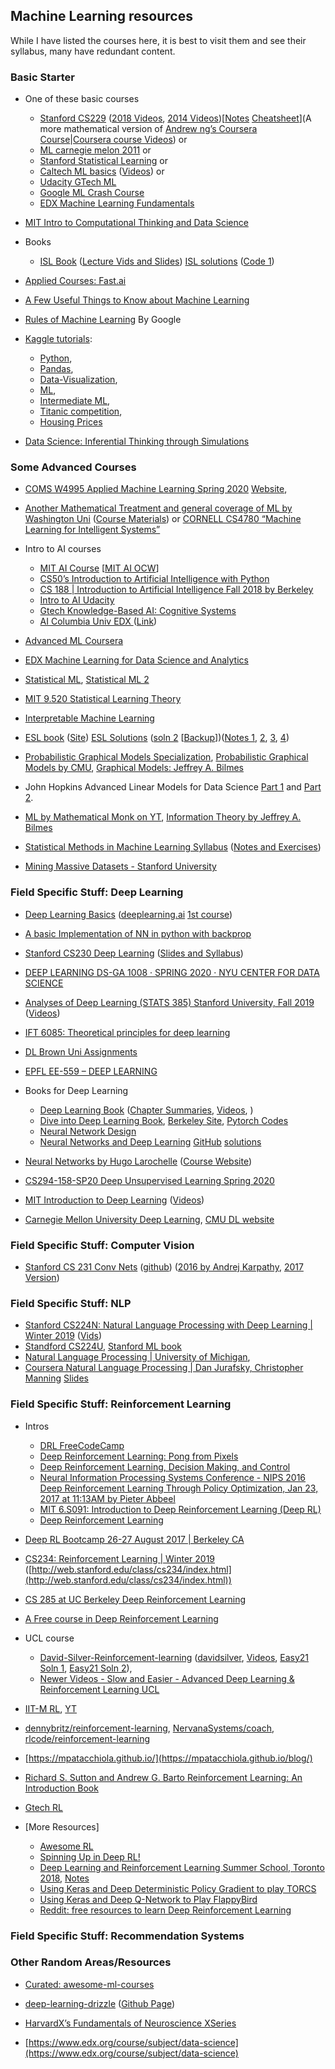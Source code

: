 ## Machine Learning resources

While I have listed the courses here, it is best to visit them and see their syllabus, many have redundant content.

### Basic Starter

* One of these basic courses
    - [Stanford CS229](https://see.stanford.edu/course/cs229) ([2018 Videos](https://www.youtube.com/playlist?list=PLoROMvodv4rMiGQp3WXShtMGgzqpfVfbU), [2014 Videos](https://www.youtube.com/playlist?list=PLA89DCFA6ADACE599))[[Notes](http://cs229.stanford.edu/syllabus.html) [Cheatsheet](https://stanford.edu/~shervine/teaching/cs-229/cheatsheet-supervised-learning)](A more mathematical version of [Andrew ng’s Coursera Course](https://www.coursera.org/learn/machine-learning)|[Coursera course Videos](https://www.youtube.com/playlist?list=PLLssT5z_DsK-h9vYZkQkYNWcItqhlRJLN)) or 
    - [ML carnegie melon 2011](http://www.cs.cmu.edu/~tom/10701_sp11/lectures.shtml) or 
    - [Stanford Statistical Learning](https://www.edx.org/course/statistical-learning) or 
    - [Caltech ML basics](https://work.caltech.edu/telecourse.html#lectures) ([Videos](http://work.caltech.edu/lectures.html)) or 
    - [Udacity GTech ML](https://www.udacity.com/course/machine-learning--ud262)
    - [Google ML Crash Course](https://developers.google.com/machine-learning/crash-course/ml-intro)
    - [EDX Machine Learning Fundamentals](https://courses.edx.org/courses/course-v1:UCSanDiegoX+DSE220x+3T2019/course/)

* [MIT Intro to Computational Thinking and Data Science](https://ocw.mit.edu/courses/electrical-engineering-and-computer-science/6-0002-introduction-to-computational-thinking-and-data-science-fall-2016/)

* Books
    - [ISL Book](http://faculty.marshall.usc.edu/gareth-james/ISL/) ([Lecture Vids and Slides](http://fs2.american.edu/alberto/www/analytics/ISLRLectures.html)) [ISL solutions](https://github.com/tdpetrou/Machine-Learning-Books-With-Python/tree/master/Introduction%20to%20Statistical%20Learning) ([Code 1](https://github.com/JWarmenhoven/ISLR-python))

* [Applied Courses: Fast.ai](https://www.fast.ai/)
* [A Few Useful Things to Know about Machine Learning](https://homes.cs.washington.edu/~pedrod/papers/cacm12.pdf)
* [Rules of Machine Learning](https://developers.google.com/machine-learning/guides/rules-of-ml/) By Google

* [Kaggle tutorials](https://www.kaggle.com/learn/overview): 
    - [Python](https://www.kaggle.com/learn/python), 
    - [Pandas](https://www.kaggle.com/learn/pandas), 
    - [Data-Visualization](https://www.kaggle.com/learn/data-visualization), 
    - [ML](https://www.kaggle.com/learn/intro-to-machine-learning), 
    - [Intermediate ML](https://www.kaggle.com/learn/intermediate-machine-learning), 
    - [Titanic competition](https://www.kaggle.com/c/titanic), 
    - [Housing Prices](https://www.kaggle.com/c/home-data-for-ml-course)

* [Data Science: Inferential Thinking through Simulations](https://www.edx.org/course/foundations-of-data-science-inferential-thinking-b)

### Some Advanced Courses

* [COMS W4995 Applied Machine Learning Spring 2020](https://www.youtube.com/playlist?list=PL_pVmAaAnxIRnSw6wiCpSvshFyCREZmlM) [Website](https://www.cs.columbia.edu/~amueller/comsw4995s20/), 

* [Another Mathematical Treatment and general coverage of ML by Washington Uni](https://www.youtube.com/playlist?list=PLTPQEx-31JXhguCush5J7OGnEORofoCW9) ([Course Materials](http://mathofml.cs.washington.edu/)) or [CORNELL CS4780 “Machine Learning for Intelligent Systems”](http://www.cs.cornell.edu/courses/cs4780/2018fa/lectures/)

* Intro to AI courses 
    - [MIT AI Course](https://www.youtube.com/playlist?list=PLUl4u3cNGP63gFHB6xb-kVBiQHYe_4hSi) [[MIT AI OCW](https://ocw.mit.edu/courses/electrical-engineering-and-computer-science/6-034-artificial-intelligence-fall-2010/)]
    - [CS50’s Introduction to Artificial Intelligence with Python](https://www.edx.org/course/cs50s-introduction-to-artificial-intelligence-with-python)
    - [CS 188 | Introduction to Artificial Intelligence Fall 2018 by Berkeley](https://inst.eecs.berkeley.edu/~cs188/fa18/)
    - [Intro to AI Udacity](https://www.udacity.com/course/intro-to-artificial-intelligence--cs271)
    - [Gtech Knowledge-Based AI: Cognitive Systems](https://www.udacity.com/course/knowledge-based-ai-cognitive-systems--ud409)
    - [AI Columbia Univ EDX ](https://www.edx.org/course/artificial-intelligence-ai)([Link](https://courses.edx.org/courses/course-v1:ColumbiaX+CSMM.101x+1T2020/course/))
    

* [Advanced ML Coursera](https://www.coursera.org/specializations/aml)

* [EDX Machine Learning for Data Science and Analytics](https://courses.edx.org/courses/course-v1:ColumbiaX+DS102X+1T2017/course/)

* [Statistical ML](https://www.youtube.com/playlist?list=PLTB9VQq8WiaCBK2XrtYn5t9uuPdsNm7YE), [Statistical ML 2 ](https://www.youtube.com/playlist?list=PLjbUi5mgii6B7A0nM74zHTOVQtTC9DaCv)

* [MIT 9.520 Statistical Learning Theory](https://www.youtube.com/playlist?list=PLyGKBDfnk-iDj3FBd0Avr_dLbrU8VG73O) 

* [Interpretable Machine Learning](https://christophm.github.io/interpretable-ml-book/)

* [ESL book](https://web.stanford.edu/~hastie/ElemStatLearn/printings/ESLII_print12.pdf) ([Site](https://web.stanford.edu/~hastie/ElemStatLearn/)) [ESL Solutions](https://waxworksmath.com/Authors/G_M/Hastie/WriteUp/Weatherwax_Epstein_Hastie_Solution_Manual.pdf) ([soln 2](https://blog.princehonest.com/stat-learning/) [[Backup](https://github.com/asadoughi/stat-learning)])([Notes 1](https://github.com/empathy87/The-Elements-of-Statistical-Learning-Python-Notebooks), [2](https://github.com/dgkim5360/the-elements-of-statistical-learning-notebooks), [3](https://github.com/maitbayev/the-elements-of-statistical-learning), [4](https://getd.libs.uga.edu/pdfs/ma_james_c_201412_ms.pdf))

* [Probabilistic Graphical Models Specialization](https://www.coursera.org/specializations/probabilistic-graphical-models), [Probabilistic Graphical Models by CMU](https://www.cs.cmu.edu/~epxing/Class/10708-20/), [Graphical Models: Jeffrey A. Bilmes](https://www.youtube.com/channel/UCvPnLF7oUh4p-m575fZcUxg/videos)

* John Hopkins Advanced Linear Models for Data Science [Part 1](https://www.coursera.org/learn/linear-models) and [Part 2](https://www.coursera.org/learn/linear-models-2).

* [ML by Mathematical Monk on YT](https://www.youtube.com/playlist?list=PLD0F06AA0D2E8FFBA), [Information Theory by Jeffrey A. Bilmes](https://www.youtube.com/channel/UCvPnLF7oUh4p-m575fZcUxg/videos)

* [Statistical Methods in Machine Learning Syllabus](http://www.stat.cmu.edu/~larry/=sml/syllabus.pdf) ([Notes and Exercises](http://www.stat.cmu.edu/~larry/=sml/))

* [Mining Massive Datasets - Stanford University](https://www.youtube.com/playlist?list=PLLssT5z_DsK9JDLcT8T62VtzwyW9LNepV)

### Field Specific Stuff: Deep Learning

* [Deep Learning Basics](https://www.coursera.org/specializations/deep-learning) ([deeplearning.ai](https://www.youtube.com/channel/UCcIXc5mJsHVYTZR1maL5l9w) [1st course](https://www.youtube.com/playlist?list=PLkDaE6sCZn6Ec-XTbcX1uRg2_u4xOEky0))

* [A basic Implementation of NN in python with backprop](https://github.com/ahmedbesbes/Neural-Network-from-scratch/)

* [Stanford CS230 Deep Learning](https://www.youtube.com/playlist?list=PLoROMvodv4rOABXSygHTsbvUz4G_YQhOb) ([Slides and Syllabus](https://cs230.stanford.edu/syllabus/))

* [DEEP LEARNING DS-GA 1008 · SPRING 2020 · NYU CENTER FOR DATA SCIENCE](https://atcold.github.io/pytorch-Deep-Learning/)

* [Analyses of Deep Learning (STATS 385) Stanford University, Fall 2019](https://stats385.github.io/) ([Videos](https://www.researchgate.net/project/Theories-of-Deep-Learning))

* [IFT 6085: Theoretical principles for deep learning](http://mitliagkas.github.io/ift6085-dl-theory-class-2019/)

* [DL Brown Uni Assignments](http://cs.brown.edu/courses/cs1470/assignments.html)

* [EPFL EE-559 – DEEP LEARNING](https://fleuret.org/ee559/)

* Books for Deep Learning
    - [Deep Learning Book](https://www.deeplearningbook.org/) ([Chapter Summaries](https://github.com/dalmia/Deep-Learning-Book-Chapter-Summaries), [Videos](https://www.youtube.com/channel/UCF9O8Vj-FEbRDA5DcDGz-Pg/playlists), )
    - [Dive into Deep Learning Book](https://d2l.ai/), [Berkeley Site](https://courses.d2l.ai/berkeley-stat-157/index.html), [Pytorch Codes](https://github.com/dsgiitr/d2l-pytorch)
    - [Neural Network Design](http://hagan.okstate.edu/nnd.html)
    - [Neural Networks and Deep Learning](http://neuralnetworksanddeeplearning.com/) [GitHub](https://github.com/mnielsen/neural-networks-and-deep-learning) [solutions](https://github.com/reachtarunhere/nndl/blob/master/2016-11-22-ch1-sigmoid-2.md)
    

* [Neural Networks by Hugo Larochelle](https://www.youtube.com/playlist?list=PL6Xpj9I5qXYEcOhn7TqghAJ6NAPrNmUBH) ([Course Website](http://info.usherbrooke.ca/hlarochelle/neural_networks/content.html))

* [CS294-158-SP20 Deep Unsupervised Learning Spring 2020](https://sites.google.com/view/berkeley-cs294-158-sp20/home)

* [MIT Introduction to Deep Learning](http://introtodeeplearning.com/) ([Videos](https://www.youtube.com/playlist?list=PLtBw6njQRU-rwp5__7C0oIVt26ZgjG9NI))

* [Carnegie Mellon University Deep Learning](https://www.youtube.com/channel/UC8hYZGEkI2dDO8scT8C5UQA/playlists), [CMU DL website](https://deeplearning.cs.cmu.edu/)

### Field Specific Stuff: Computer Vision

* [Stanford CS 231 Conv Nets](http://cs231n.stanford.edu/2018/) ([github](https://cs231n.github.io/)) ([2016 by Andrej Karpathy](https://www.youtube.com/playlist?list=PLkt2uSq6rBVctENoVBg1TpCC7OQi31AlC), [2017 Version](https://www.youtube.com/playlist?list=PL3FW7Lu3i5JvHM8ljYj-zLfQRF3EO8sYv))

### Field Specific Stuff: NLP

* [Stanford CS224N: Natural Language Processing with Deep Learning | Winter 2019](http://web.stanford.edu/class/cs224n/) ([Vids](https://www.youtube.com/playlist?list=PLoROMvodv4rOhcuXMZkNm7j3fVwBBY42z))
* [Standford CS224U](https://web.stanford.edu/class/cs224u/), [Stanford ML book](https://web.stanford.edu/~jurafsky/slp3/)
* [Natural Language Processing | University of Michigan](https://www.youtube.com/playlist?list=PLLssT5z_DsK8BdawOVCCaTCO99Ya58ryR), 
* [Coursera Natural Language Processing | Dan Jurafsky, Christopher Manning](https://www.youtube.com/playlist?list=PLQiyVNMpDLKnZYBTUOlSI9mi9wAErFtFm) [Slides](https://web.stanford.edu/~jurafsky/NLPCourseraSlides.html)

### Field Specific Stuff: Reinforcement Learning

* Intros
    - [DRL FreeCodeCamp](https://medium.com/free-code-camp/an-introduction-to-reinforcement-learning-4339519de419)
    - [Deep Reinforcement Learning: Pong from Pixels](http://karpathy.github.io/2016/05/31/rl/)
    - [Deep Reinforcement Learning, Decision Making, and Control](https://vimeo.com/240428644)
    - [Neural Information Processing Systems Conference - NIPS 2016 Deep Reinforcement Learning Through Policy Optimization, Jan 23, 2017 at 11:13AM by Pieter Abbeel](https://channel9.msdn.com/Events/Neural-Information-Processing-Systems-Conference/Neural-Information-Processing-Systems-Conference-NIPS-2016/Deep-Reinforcement-Learning-Through-Policy-Optimization)
    - [MIT 6.S091: Introduction to Deep Reinforcement Learning (Deep RL)](https://www.youtube.com/watch?v=zR11FLZ-O9M&feature=youtu.be)
    - [Deep Reinforcement Learning](http://videolectures.net/rldm2015_silver_reinforcement_learning/)
    
* [Deep RL Bootcamp 26-27 August 2017   |   Berkeley CA](https://sites.google.com/view/deep-rl-bootcamp/lectures)    

* [CS234: Reinforcement Learning | Winter 2019](https://www.youtube.com/playlist?list=PLoROMvodv4rOSOPzutgyCTapiGlY2Nd8u) ([http://web.stanford.edu/class/cs234/index.html](http://web.stanford.edu/class/cs234/index.html))

* [CS 285 at UC Berkeley Deep Reinforcement Learning](http://rail.eecs.berkeley.edu/deeprlcourse/)

* [A Free course in Deep Reinforcement Learning](https://simoninithomas.github.io/Deep_reinforcement_learning_Course/)

* UCL course 
    - [David-Silver-Reinforcement-learning](https://github.com/dalmia/David-Silver-Reinforcement-learning) ([davidsilver](https://www.davidsilver.uk/teaching/), [Videos](https://www.youtube.com/playlist?list=PLqYmG7hTraZDM-OYHWgPebj2MfCFzFObQ), [Easy21 Soln 1](https://github.com/luofan18/Reinforcement-learning-playing-easy21), [Easy21 Soln 2](https://github.com/kvfrans/Easy21-RL)), 
    - [Newer Videos - Slow and Easier - Advanced Deep Learning & Reinforcement Learning UCL](https://www.youtube.com/playlist?list=PLqYmG7hTraZDNJre23vqCGIVpfZ_K2RZs)

* [IIT-M RL](https://www.cse.iitm.ac.in/~ravi/courses/Reinforcement%20Learning.html), [YT](https://www.youtube.com/playlist?list=PLuWx2S0SyaDctJtVKHhmjYACmHZ3nX9ew)

* [dennybritz/reinforcement-learning](https://github.com/dennybritz/reinforcement-learning), [NervanaSystems/coach](https://github.com/NervanaSystems/coach), [rlcode/reinforcement-learning](https://github.com/rlcode/reinforcement-learning)

* [https://mpatacchiola.github.io/](https://mpatacchiola.github.io/blog/)

* [Richard S. Sutton and Andrew G. Barto Reinforcement Learning: An Introduction Book](http://incompleteideas.net/book/the-book-2nd.html)

* [Gtech RL](https://www.udacity.com/course/reinforcement-learning--ud600)

* [More Resources]
    - [Awesome RL](https://github.com/aikorea/awesome-rl)
    - [Spinning Up in Deep RL!](https://spinningup.openai.com/en/latest/)
    - [Deep Learning and Reinforcement Learning Summer School, Toronto 2018](http://videolectures.net/DLRLsummerschool2018_toronto/), [Notes](https://yobibyte.github.io/rlss17.html#rlss17)
    - [Using Keras and Deep Deterministic Policy Gradient to play TORCS](https://yanpanlau.github.io/2016/10/11/Torcs-Keras.html)
    - [Using Keras and Deep Q-Network to Play FlappyBird](https://yanpanlau.github.io/2016/07/10/FlappyBird-Keras.html)
    - [Reddit: free resources to learn Deep Reinforcement Learning](https://www.reddit.com/r/reinforcementlearning/comments/ci1bvy/opinions_on_free_resources_to_learn_deep/)
    

### Field Specific Stuff: Recommendation Systems

<Yet to Add>

### Other Random Areas/Resources
* [Curated: awesome-ml-courses](https://github.com/luspr/awesome-ml-courses)

* [deep-learning-drizzle](https://deep-learning-drizzle.github.io/) ([Github Page](https://github.com/kmario23/deep-learning-drizzle/blob/master/README.md))

* [HarvardX’s Fundamentals of Neuroscience XSeries](https://www.edx.org/xseries/harvardx-fundamentals-of-neuroscience)

* [https://www.edx.org/course/subject/data-science](https://www.edx.org/course/subject/data-science)

